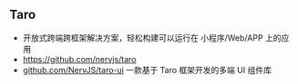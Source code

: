 ## Taro 
- 开放式跨端跨框架解决方案，轻松构建可以运行在 小程序/Web/APP 上的应用
- https://github.com/nervjs/taro
- [github.com/NervJS/taro-ui](https://github.com/NervJS/taro-ui) 一款基于 Taro 框架开发的多端 UI 组件库